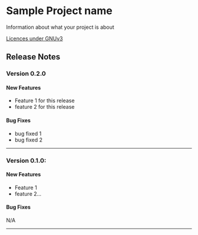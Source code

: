 # Sample Project name
Information about what your project is about

[Licences under GNUv3 ](LICENSE.md)

## Release Notes
### Version 0.2.0

#### New Features
* Feature 1 for this release
* feature 2 for this release

#### Bug Fixes
* bug fixed 1
* bug fixed 2
---

### Version 0.1.0:
#### New Features
* Feature 1
* feature 2...

#### Bug Fixes
N/A

---
